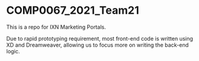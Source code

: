 # COMP0067_2021_Team21

This is a repo for IXN Marketing Portals.

Due to rapid prototyping requirement, most front-end code is written using XD and Dreamweaver, allowing us to focus more on writing the back-end logic.
